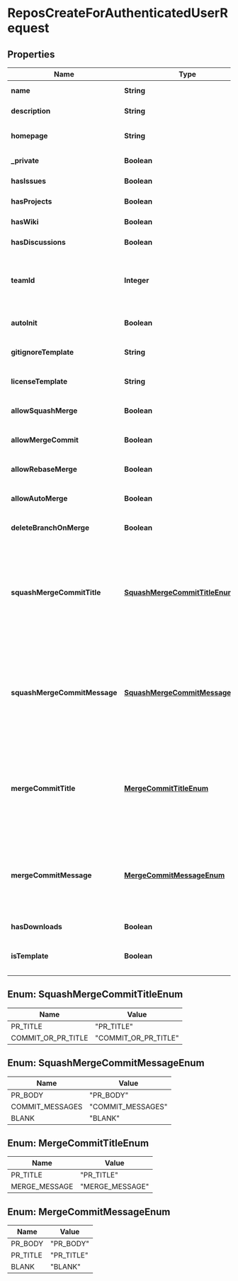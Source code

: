 

# ReposCreateForAuthenticatedUserRequest


## Properties

| Name | Type | Description | Notes |
|------------ | ------------- | ------------- | -------------|
|**name** | **String** | The name of the repository. |  |
|**description** | **String** | A short description of the repository. |  [optional] |
|**homepage** | **String** | A URL with more information about the repository. |  [optional] |
|**_private** | **Boolean** | Whether the repository is private. |  [optional] |
|**hasIssues** | **Boolean** | Whether issues are enabled. |  [optional] |
|**hasProjects** | **Boolean** | Whether projects are enabled. |  [optional] |
|**hasWiki** | **Boolean** | Whether the wiki is enabled. |  [optional] |
|**hasDiscussions** | **Boolean** | Whether discussions are enabled. |  [optional] |
|**teamId** | **Integer** | The id of the team that will be granted access to this repository. This is only valid when creating a repository in an organization. |  [optional] |
|**autoInit** | **Boolean** | Whether the repository is initialized with a minimal README. |  [optional] |
|**gitignoreTemplate** | **String** | The desired language or platform to apply to the .gitignore. |  [optional] |
|**licenseTemplate** | **String** | The license keyword of the open source license for this repository. |  [optional] |
|**allowSquashMerge** | **Boolean** | Whether to allow squash merges for pull requests. |  [optional] |
|**allowMergeCommit** | **Boolean** | Whether to allow merge commits for pull requests. |  [optional] |
|**allowRebaseMerge** | **Boolean** | Whether to allow rebase merges for pull requests. |  [optional] |
|**allowAutoMerge** | **Boolean** | Whether to allow Auto-merge to be used on pull requests. |  [optional] |
|**deleteBranchOnMerge** | **Boolean** | Whether to delete head branches when pull requests are merged |  [optional] |
|**squashMergeCommitTitle** | [**SquashMergeCommitTitleEnum**](#SquashMergeCommitTitleEnum) | The default value for a squash merge commit title:  - &#x60;PR_TITLE&#x60; - default to the pull request&#39;s title. - &#x60;COMMIT_OR_PR_TITLE&#x60; - default to the commit&#39;s title (if only one commit) or the pull request&#39;s title (when more than one commit). |  [optional] |
|**squashMergeCommitMessage** | [**SquashMergeCommitMessageEnum**](#SquashMergeCommitMessageEnum) | The default value for a squash merge commit message:  - &#x60;PR_BODY&#x60; - default to the pull request&#39;s body. - &#x60;COMMIT_MESSAGES&#x60; - default to the branch&#39;s commit messages. - &#x60;BLANK&#x60; - default to a blank commit message. |  [optional] |
|**mergeCommitTitle** | [**MergeCommitTitleEnum**](#MergeCommitTitleEnum) | The default value for a merge commit title.  - &#x60;PR_TITLE&#x60; - default to the pull request&#39;s title. - &#x60;MERGE_MESSAGE&#x60; - default to the classic title for a merge message (e.g., Merge pull request #123 from branch-name). |  [optional] |
|**mergeCommitMessage** | [**MergeCommitMessageEnum**](#MergeCommitMessageEnum) | The default value for a merge commit message.  - &#x60;PR_TITLE&#x60; - default to the pull request&#39;s title. - &#x60;PR_BODY&#x60; - default to the pull request&#39;s body. - &#x60;BLANK&#x60; - default to a blank commit message. |  [optional] |
|**hasDownloads** | **Boolean** | Whether downloads are enabled. |  [optional] |
|**isTemplate** | **Boolean** | Whether this repository acts as a template that can be used to generate new repositories. |  [optional] |



## Enum: SquashMergeCommitTitleEnum

| Name | Value |
|---- | -----|
| PR_TITLE | &quot;PR_TITLE&quot; |
| COMMIT_OR_PR_TITLE | &quot;COMMIT_OR_PR_TITLE&quot; |



## Enum: SquashMergeCommitMessageEnum

| Name | Value |
|---- | -----|
| PR_BODY | &quot;PR_BODY&quot; |
| COMMIT_MESSAGES | &quot;COMMIT_MESSAGES&quot; |
| BLANK | &quot;BLANK&quot; |



## Enum: MergeCommitTitleEnum

| Name | Value |
|---- | -----|
| PR_TITLE | &quot;PR_TITLE&quot; |
| MERGE_MESSAGE | &quot;MERGE_MESSAGE&quot; |



## Enum: MergeCommitMessageEnum

| Name | Value |
|---- | -----|
| PR_BODY | &quot;PR_BODY&quot; |
| PR_TITLE | &quot;PR_TITLE&quot; |
| BLANK | &quot;BLANK&quot; |




